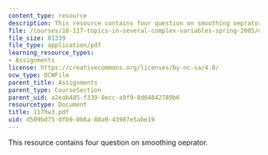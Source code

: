 ```yaml
---
content_type: resource
description: This resource contains four question on smoothing oeprator.
file: /courses/18-117-topics-in-several-complex-variables-spring-2005/d509bd75dfb90b6a88a943987e5abe19_117hw3.pdf
file_size: 81339
file_type: application/pdf
learning_resource_types:
- Assignments
license: https://creativecommons.org/licenses/by-nc-sa/4.0/
ocw_type: OCWFile
parent_title: Assignments
parent_type: CourseSection
parent_uid: a2eab485-f339-8ecc-a9f9-8d64842789b6
resourcetype: Document
title: 117hw3.pdf
uid: d509bd75-dfb9-0b6a-88a9-43987e5abe19
---
```

This resource contains four question on smoothing oeprator.